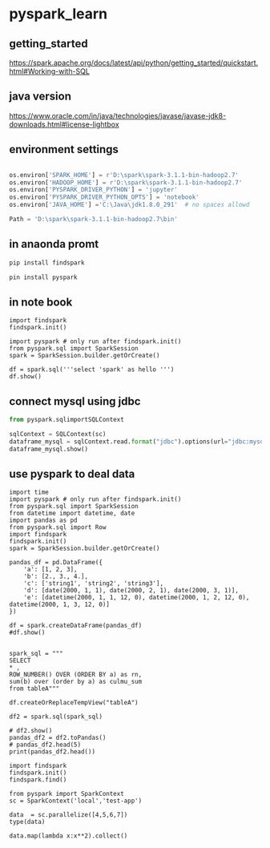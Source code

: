 # pyspark_learn

## getting_started
https://spark.apache.org/docs/latest/api/python/getting_started/quickstart.html#Working-with-SQL

## java version

https://www.oracle.com/in/java/technologies/javase/javase-jdk8-downloads.html#license-lightbox
## environment settings
```python

os.environ['SPARK_HOME'] = r'D:\spark\spark-3.1.1-bin-hadoop2.7'
os.environ['HADOOP_HOME'] = r'D:\spark\spark-3.1.1-bin-hadoop2.7'
os.environ['PYSPARK_DRIVER_PYTHON'] = 'jupyter'
os.environ['PYSPARK_DRIVER_PYTHON_OPTS'] = 'notebook'
os.environ['JAVA_HOME'] ='C:\Java\jdk1.8.0_291'  # no spaces allowd 

Path = 'D:\spark\spark-3.1.1-bin-hadoop2.7\bin'
```
## in anaonda promt
```cmd
pip install findspark

pin install pyspark

```

## in note book
```
import findspark
findspark.init()

import pyspark # only run after findspark.init()
from pyspark.sql import SparkSession
spark = SparkSession.builder.getOrCreate()

df = spark.sql('''select 'spark' as hello ''')
df.show()
```

## connect mysql using jdbc
```python
from pyspark.sqlimportSQLContext

sqlContext = SQLContext(sc)
dataframe_mysql = sqlContext.read.format("jdbc").options(url="jdbc:mysql://127.0.0.1:3306/spark_db", driver="com.mysql.jdbc.Driver", dbtable="spark_table", user="root", password="root").load()
dataframe_mysql.show()
```

## use pyspark to deal data
```
import time
import pyspark # only run after findspark.init()
from pyspark.sql import SparkSession
from datetime import datetime, date
import pandas as pd
from pyspark.sql import Row
import findspark
findspark.init()
spark = SparkSession.builder.getOrCreate()

pandas_df = pd.DataFrame({
    'a': [1, 2, 3],
    'b': [2., 3., 4.],
    'c': ['string1', 'string2', 'string3'],
    'd': [date(2000, 1, 1), date(2000, 2, 1), date(2000, 3, 1)],
    'e': [datetime(2000, 1, 1, 12, 0), datetime(2000, 1, 2, 12, 0), datetime(2000, 1, 3, 12, 0)]
})

df = spark.createDataFrame(pandas_df)
#df.show()


spark_sql = """
SELECT 
* ,
ROW_NUMBER() OVER (ORDER BY a) as rn,
sum(b) over (order by a) as culmu_sum  
from tableA"""

df.createOrReplaceTempView("tableA")

df2 = spark.sql(spark_sql)

# df2.show()
pandas_df2 = df2.toPandas()
# pandas_df2.head(5)
print(pandas_df2.head())
```
```
import findspark
findspark.init()
findspark.find()

from pyspark import SparkContext
sc = SparkContext('local','test-app')

data  = sc.parallelize([4,5,6,7])
type(data)

data.map(lambda x:x**2).collect()
```
